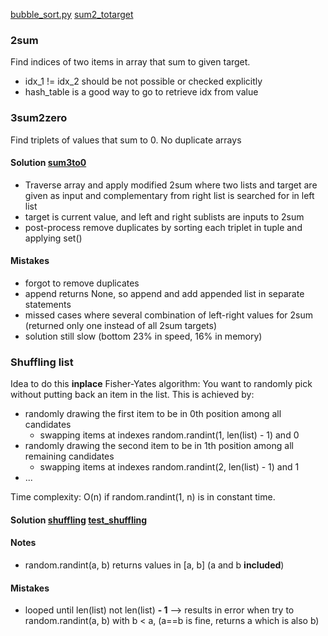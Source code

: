 
[bubble_sort.py](bubble_sort.py)
[sum2_totarget](sum2_totarget)

### 2sum

Find indices of two items in array that sum to given target.
- idx_1 != idx_2 should be not possible or checked explicitly
- hash_table is a good way to go to retrieve idx from value

### 3sum2zero

Find triplets of values that sum to 0.
No duplicate arrays

#### Solution [sum3to0](sum3_to0.py)

- Traverse array and apply modified 2sum where two lists and target are given as input and complementary from right list is searched for in left list
- target is current value, and left and right sublists are inputs to 2sum
- post-process remove duplicates by sorting each triplet in tuple and applying set()

#### Mistakes

- forgot to remove duplicates
- append returns None, so append and add appended list in separate statements
- missed cases where several combination of left-right values for 2sum (returned only one instead of all 2sum targets)
- solution still slow (bottom 23% in speed, 16% in memory)

### Shuffling list

Idea to do this **inplace** Fisher-Yates algorithm:
You want to randomly pick without putting back an item in the list.
This is achieved by:
- randomly drawing the first item to be in 0th position among all candidates
  - swapping items at indexes random.randint(1, len(list) - 1) and 0
- randomly drawing the second item to be in 1th position among all remaining candidates
  - swapping items at indexes random.randint(2, len(list) - 1) and 1
- ...

Time complexity: O(n) if random.randint(1, n) is in constant time.

#### Solution [shuffling](shuffling.py) [test_shuffling](test_shuffling.py)

#### Notes

- random.randint(a, b) returns values in [a, b] (a and b **included**)

#### Mistakes

- looped until len(list) not len(list) **- 1** --> results in error when try to random.randint(a, b) with b < a, (a==b is fine, returns a which is also b)



